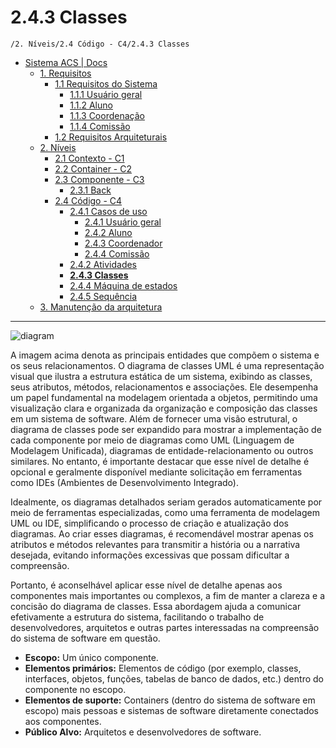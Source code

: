# 2.4.3 Classes

`/2. Níveis/2.4 Código - C4/2.4.3 Classes`

* [Sistema ACS | Docs](../../../README.md)
  * [1. Requisitos](../../../1.%20Requisitos/README.md)
    * [1.1 Requisitos do Sistema](../../../1.%20Requisitos/1.1%20Requisitos%20do%20Sistema/README.md)
      * [1.1.1 Usuário geral](../../../1.%20Requisitos/1.1%20Requisitos%20do%20Sistema/1.1.1%20Usu%C3%A1rio%20geral/README.md)
      * [1.1.2 Aluno](../../../1.%20Requisitos/1.1%20Requisitos%20do%20Sistema/1.1.2%20Aluno/README.md)
      * [1.1.3 Coordenação](../../../1.%20Requisitos/1.1%20Requisitos%20do%20Sistema/1.1.3%20Coordena%C3%A7%C3%A3o/README.md)
      * [1.1.4 Comissão](../../../1.%20Requisitos/1.1%20Requisitos%20do%20Sistema/1.1.4%20Comiss%C3%A3o/README.md)
    * [1.2 Requisitos Arquiteturais](../../../1.%20Requisitos/1.2%20Requisitos%20Arquiteturais/README.md)
  * [2. Níveis](../../../2.%20N%C3%ADveis/README.md)
    * [2.1 Contexto - C1](../../../2.%20N%C3%ADveis/2.1%20Contexto%20-%20C1/README.md)
    * [2.2 Container - C2](../../../2.%20N%C3%ADveis/2.2%20Container%20-%20C2/README.md)
    * [2.3 Componente - C3](../../../2.%20N%C3%ADveis/2.3%20Componente%20-%20C3/README.md)
      * [2.3.1 Back](../../../2.%20N%C3%ADveis/2.3%20Componente%20-%20C3/2.3.1%20Back/README.md)
    * [2.4 Código - C4](../../../2.%20N%C3%ADveis/2.4%20C%C3%B3digo%20-%20C4/README.md)
      * [2.4.1 Casos de uso](../../../2.%20N%C3%ADveis/2.4%20C%C3%B3digo%20-%20C4/2.4.1%20Casos%20de%20uso/README.md)
        * [2.4.1 Usuário geral](../../../2.%20N%C3%ADveis/2.4%20C%C3%B3digo%20-%20C4/2.4.1%20Casos%20de%20uso/2.4.1%20Usu%C3%A1rio%20geral/README.md)
        * [2.4.2 Aluno](../../../2.%20N%C3%ADveis/2.4%20C%C3%B3digo%20-%20C4/2.4.1%20Casos%20de%20uso/2.4.2%20Aluno/README.md)
        * [2.4.3 Coordenador](../../../2.%20N%C3%ADveis/2.4%20C%C3%B3digo%20-%20C4/2.4.1%20Casos%20de%20uso/2.4.3%20Coordenador/README.md)
        * [2.4.4 Comissão](../../../2.%20N%C3%ADveis/2.4%20C%C3%B3digo%20-%20C4/2.4.1%20Casos%20de%20uso/2.4.4%20Comiss%C3%A3o/README.md)
      * [2.4.2 Atividades](../../../2.%20N%C3%ADveis/2.4%20C%C3%B3digo%20-%20C4/2.4.2%20Atividades/README.md)
      * [**2.4.3 Classes**](../../../2.%20N%C3%ADveis/2.4%20C%C3%B3digo%20-%20C4/2.4.3%20Classes/README.md)
      * [2.4.4 Máquina de estados](../../../2.%20N%C3%ADveis/2.4%20C%C3%B3digo%20-%20C4/2.4.4%20M%C3%A1quina%20de%20estados/README.md)
      * [2.4.5 Sequência](../../../2.%20N%C3%ADveis/2.4%20C%C3%B3digo%20-%20C4/2.4.5%20Sequ%C3%AAncia/README.md)
  * [3. Manutenção da arquitetura](../../../3.%20Manuten%C3%A7%C3%A3o%20da%20arquitetura/README.md)

---

![diagram](https://www.plantuml.com/plantuml/svg/0/hLTBJnin4BxpAonEVOX8lQuG9GffLObMg9HU48U9FG6NNJlOisaGvR_NNlRbNMysQSaXiMV6u_4tus-SKqjWACzInbEm5kq1SvzYpAOarrA0G7Pz_GlMa2pC95_X1BYT29r99VMajhcvOK_5MlyvaY9XvrhTDXAK6vsmkVkUgpnhv08jDvA3KrwIaUqb_EuhR6G62PEA2l7pGIky6HgIIxTKw7BhKjt4VNHqmWxV7GQc2UFDpBw6lrkabi2-UJlWT1Z5bjKOZYGfJoDWRS5H03aCpu2maTrf0xO1TW3lKln34wHTQHDomXQFXDSt_HHznuTSMXzLY6WRbGBJ3uTjsuIPUXAjnr5dZMd2e1g_Hc0kryqyoFG_HkSSrjEmSd9ZjzQCruzLYz8P1WMnMtgAhQjYZoP61qnnPNCmSgkNoYHX-Sl8_byWhKIuM0BavagWGRuDlCfa33-Eg_vzCZdqXGkGniH8hCXiNtxrgIzpn8ZUHvJkeXZNHzq9vdrTE8pBIGXmAn7343T6Oo37-CbYXfOCTbZdWKIRQZjQqlUe8lcg8vaQDrhhgRLIWO20k5ws9Q3SDg6tcUYoqDNTQpmvBPYgczzBJ-_2ZtbuiN9DpF_kqhswFdPkXtk5utkW7musl_rYsjPIzyUwgUEee-4QBYt20dxoHIBvCxDe9AG_qLYfrTMNiuIbGLt7wNYcirMA5AEArR8lNBbDjD3TIiSKbrf5U0Kpa6bVR57THLYBQo5ljJj2WNJqzR0kbKMVrpf5K45qIx_THV4RlEpU-ywMatjeI9AUeHCsqscAd1nQnnyPRWYLiEop0KKeAjF7ay33XKlKRss4Nzw9x7sHLZGACeoffProhdD5txIQRrRIOE6bUuR0xbpp-q6pcVE0YbpExQZBkO95sjS6f54pRr39LLLMPLnR9GpBuVPRsdKmn1X3JJTOlrl_t_iaBdNLBFBesUauKSQ9dCb_Zvyh-fnmLyxLDN1alixEaDpLie7ZjlpupsHIRN9mwdBb_bNz1G00)

A imagem acima denota as principais entidades que compõem o sistema e os seus relacionamentos. O diagrama de classes UML é uma representação visual que ilustra a estrutura estática de um sistema, exibindo as classes, seus atributos, métodos, relacionamentos e associações. Ele desempenha um papel fundamental na modelagem orientada a objetos, permitindo uma visualização clara e organizada da organização e composição das classes em um sistema de software. Além de fornecer uma visão estrutural, o diagrama de classes pode ser expandido para mostrar a implementação de cada componente por meio de diagramas como UML (Linguagem de Modelagem Unificada), diagramas de entidade-relacionamento ou outros similares. No entanto, é importante destacar que esse nível de detalhe é opcional e geralmente disponível mediante solicitação em ferramentas como IDEs (Ambientes de Desenvolvimento Integrado).

Idealmente, os diagramas detalhados seriam gerados automaticamente por meio de ferramentas especializadas, como uma ferramenta de modelagem UML ou IDE, simplificando o processo de criação e atualização dos diagramas. Ao criar esses diagramas, é recomendável mostrar apenas os atributos e métodos relevantes para transmitir a história ou a narrativa desejada, evitando informações excessivas que possam dificultar a compreensão.

Portanto, é aconselhável aplicar esse nível de detalhe apenas aos componentes mais importantes ou complexos, a fim de manter a clareza e a concisão do diagrama de classes. Essa abordagem ajuda a comunicar efetivamente a estrutura do sistema, facilitando o trabalho de desenvolvedores, arquitetos e outras partes interessadas na compreensão do sistema de software em questão.

* **Escopo:** Um único componente.
* **Elementos primários:** Elementos de código (por exemplo, classes, interfaces, objetos, funções, tabelas de banco de dados, etc.) dentro do componente no escopo.
*  **Elementos de suporte:** Containers (dentro do sistema de software em escopo) mais pessoas e sistemas de software diretamente conectados aos componentes.
*  **Público Alvo:** Arquitetos e desenvolvedores de software.